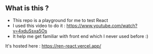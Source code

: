 ## What is this ? 

- This repo is a playground for me to test React
- I used this video to do it : https://www.youtube.com/watch?v=4xduSsxa5Os
- It help me get familiar with front end which I never used before :) 

It's hosted here : https://ren-react.vercel.app/